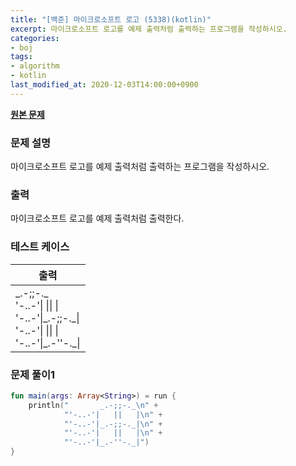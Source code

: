 ```yaml
---
title: "[백준] 마이크로소프트 로고 (5338)(kotlin)"
excerpt: 마이크로소프트 로고를 예제 출력처럼 출력하는 프로그램을 작성하시오.
categories:
- boj
tags:
- algorithm
- kotlin
last_modified_at: 2020-12-03T14:00:00+0900
---
```



**[원본 문제](https://www.acmicpc.net/problem/5338)**

### 문제 설명

마이크로소프트 로고를 예제 출력처럼 출력하는 프로그램을 작성하시오.

### 출력

마이크로소프트 로고를 예제 출력처럼 출력한다.

### 테스트 케이스

|출력|
|-----|
|       \_.\-;;\-.\_<br>'\-..\-'\|   \|\|   \|<br>'\-..\-'\|\_.\-;;\-.\_\|<br>'\-..\-'\|   \|\|   \|<br>'\-..\-'\|\_.\-''\-.\_\||


### 문제 풀이1 
```kotlin
fun main(args: Array<String>) = run {
    println("       _.-;;-._\n" +
            "'-..-'|   ||   |\n" +
            "'-..-'|_.-;;-._|\n" +
            "'-..-'|   ||   |\n" +
            "'-..-'|_.-''-._|")
}
```